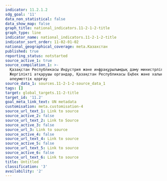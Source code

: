 ```yaml
---
indicator: 11.2.1.2
sdg_goal: '11'
data_non_statistical: false
data_show_map: false
graph_title: national_indicators.11-2-1-2-title
graph_type: line
indicator_name: national_indicators.11-2-1-2-title
indicator_sort_order: 11-02-01-02
national_geographical_coverage: meta.Казахстан
published: true
reporting_status: notstarted
source_active_1: true
source_compilation_1: >-
  Қазақстан Республикасы Индустрия және инфрақұрылымдық даму министрлігі,
  Жергілікті атқарушы органдар, Қазақстан Республикасы Еңбек және халықты
  әлеуметтік қорғау
source_data_1: sources.11-2-1-2-source_data_1
tags: []
target: global_targets.11-2-title
target_id: '11.2'
goal_meta_link_text: UN metadata
customisation: meta.customisation-4
source_url_text_1: Link to source
source_active_2: false
source_url_text_2: Link to Source
source_active_3: false
source_url_3: Link to source
source_active_4: false
source_url_text_4: Link to source
source_active_5: false
source_url_text_5: Link to source
source_active_6: false
source_url_text_6: Link to source
title: Untitled
classification: '3'
availability: '2'
---
```

